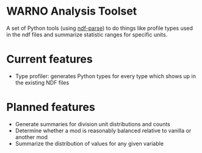 # WARNO Analysis Toolset
A set of Python tools (using [ndf-parse](https://github.com/Ulibos/ndf-parse)) to do things like profile types used in the ndf files and summarize statistic ranges for specific units.

# Current features
- Type profiler: generates Python types for every type which shows up in the existing NDF files

# Planned features
- Generate summaries for division unit distributions and counts
- Determine whether a mod is reasonably balanced relative to vanilla or another mod
- Summarize the distribution of values for any given variable